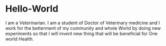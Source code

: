# Hello-World
I am a Veterinarian. I am a student of Doctor of Veterinary medicine and I work for the betterment of my community and whole World by doing new experiments so that I will invent new thing that will be beneficial for One world Health.
